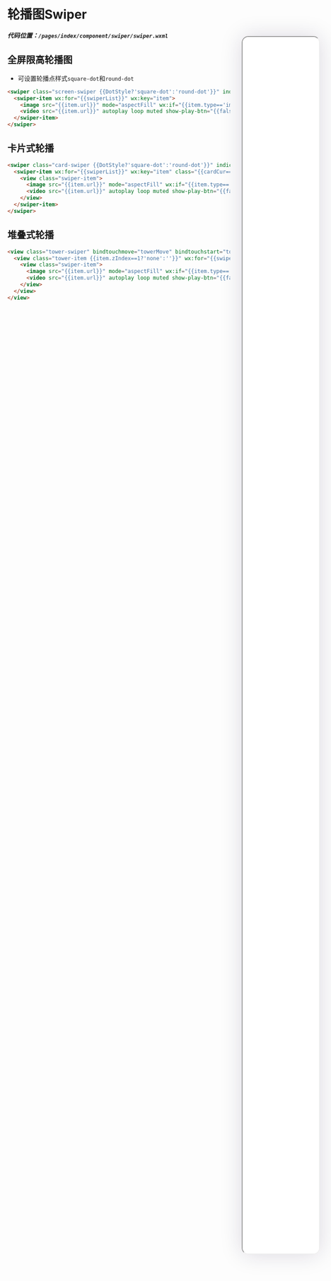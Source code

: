 <!--
 * @Descripttion: 
 * @version: V1.0
 * @Author: Xiaokang Lei
 * @email: lxk201808@163.com
 * @Date: 2022-12-02 17:53:22
 * @LastEditors: Xiaokang Lei
 * @LastEditTime: 2022-12-08 16:53:56
-->

<div class="minipre" style="width:18%; height:86%; float:right; position:fixed; right:3%;top: 4%;z-index: 99;">
    <iframe src="./h5/index.html#/pages/index/component/swiper/swiper" width="100%" height="80%" style="border-radius:15px; box-shadow:0 0 50px 0px rgb(30 0 60 / 15%);"></iframe>
</div>

# 轮播图Swiper

***代码位置：`/pages/index/component/swiper/swiper.wxml`***

## 全屏限高轮播图

- 可设置轮播点样式`square-dot`和`round-dot`

```html
<swiper class="screen-swiper {{DotStyle?'square-dot':'round-dot'}}" indicator-dots="true" circular="true" autoplay="true" interval="5000" duration="500">
  <swiper-item wx:for="{{swiperList}}" wx:key="item">
    <image src="{{item.url}}" mode="aspectFill" wx:if="{{item.type=='image'}}"></image>
    <video src="{{item.url}}" autoplay loop muted show-play-btn="{{false}}" controls="{{false}}" objectFit="cover" wx:if="{{item.type=='video'}}"></video>
  </swiper-item>
</swiper>
```

## 卡片式轮播

```html
<swiper class="card-swiper {{DotStyle?'square-dot':'round-dot'}}" indicator-dots="true" circular="true" autoplay="true" interval="5000" duration="500" bindchange="cardSwiper" previousMargin="0.01rpx" indicator-color="#8799a3" indicator-active-color="#0081ff">
  <swiper-item wx:for="{{swiperList}}" wx:key="item" class="{{cardCur==index?'cur':''}}">
    <view class="swiper-item">
      <image src="{{item.url}}" mode="aspectFill" wx:if="{{item.type=='image'}}"></image>
      <video src="{{item.url}}" autoplay loop muted show-play-btn="{{false}}" controls="{{false}}" objectFit="cover" wx:if="{{item.type=='video'}}"></video>
    </view>
  </swiper-item>
</swiper>
```

## 堆叠式轮播

```html
<view class="tower-swiper" bindtouchmove="towerMove" bindtouchstart="towerStart" bindtouchend="towerEnd">
  <view class="tower-item {{item.zIndex==1?'none':''}}" wx:for="{{swiperList}}" wx:key="item" style="--index:{{item.zIndex}};--left:{{item.mLeft}}">
    <view class="swiper-item">
      <image src="{{item.url}}" mode="aspectFill" wx:if="{{item.type=='image'}}"></image>
      <video src="{{item.url}}" autoplay loop muted show-play-btn="{{false}}" controls="{{false}}" objectFit="cover" wx:if="{{item.type=='video'}}"></video>
    </view>
  </view>
</view>
```
